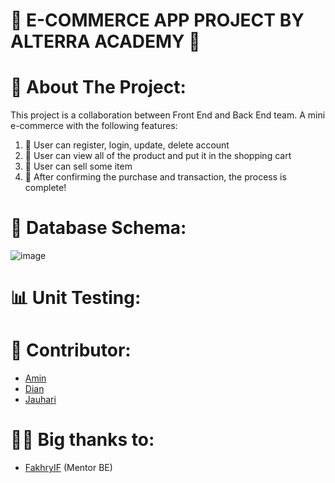 # 📱 E-COMMERCE APP PROJECT BY ALTERRA ACADEMY 📱

# 🎀 About The Project: 

This project is a collaboration between Front End and Back End team.
A mini e-commerce with the following features:
 1. 📌 User can register, login, update, delete account
 2. 📌 User can view all of the product and put it in the shopping cart
 3. 📌 User can sell some item
 4. 📌 After confirming the purchase and transaction, the process is complete!

 # 🔐 Database Schema:

![image](https://user-images.githubusercontent.com/105625847/190423684-8076ceb7-dde3-4926-9af8-7e0a12f4db74.png)

# 📊 Unit Testing:



# 👑 Contributor:
- [Amin](https://github.com/Aminrais-dev)
- [Dian](https://github.com/DianNurdiana-alt)
- [Jauhari](https://github.com/muhdjau)

# 🙏🏻 Big thanks to:
- [FakhryIF](https://github.com/iffakhry) (Mentor BE)





